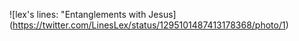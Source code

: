 ![lex's lines: "Entanglements with Jesus] (https://twitter.com/LinesLex/status/1295101487413178368/photo/1)
